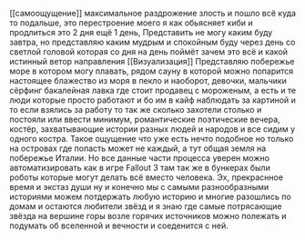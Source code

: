 [[самоощущение]] максимальное раздрожение злость и пошло всё куда то подальше, это перестроение моего я как обьясняет киби и продлиться это 2 дня ещё 1 день, Представить не могу каким буду завтра, но представляю каким мудрым и спокойным буду через день со светлой головой которая со дня на день поймёт зачем это всё и какой истинный ветор направления
[[Визуализация]] Представляю побережье море в котором могу плавать, рядом сауну в которой можно попарится настоящее блажество из моря в пекло и наоборот, девочки, мальчики сёрфинг бакалейная лавка где стоит продавец с мороженым, а есть и те люди которые просто работают и бо им в кайф наблюдать за картиной и то если взялись за работу то так же сколько захотели столько и постояли или ввести минимум, романтические поэтические вечера, костёр, захватывающие истории разных людей и народов и все сидим у одного костра. Такое ощущение что уже есть нечто подобное но только на островах где попасть может не каждый, а тут общая земля на побережье Италии. Но все данные части процесса уверен можно автоматизировать как в игре Fallout 3 там так же в бункерах были роботы которые могут делать всё вместо человека. Эх, прекраснное время и экстаз души ну и конечно мы с самыми разнообразными историями можем потдержать любую историю и многие разошлись по домам и остаются любители звёзд и я знаю где самые потрясающие звёзда на вершине горы возле горячих источников можно полежать и подумать об вселенной и вечности и соеденится с ней.